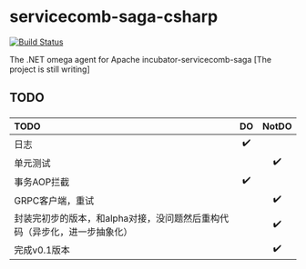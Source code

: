 
# servicecomb-saga-csharp
[![Build Status](https://travis-ci.org/OpenSagas-csharp/servicecomb-saga-csharp.svg?branch=omega_v0.1)](https://travis-ci.org/OpenSagas-csharp/servicecomb-saga-csharp)

The .NET  omega   agent for Apache incubator-servicecomb-saga [The project is still writing]


## TODO

### 
|  TODO     | DO | NotDO|
|:------------- |:-------:|:-----:|
| 日志  | :heavy_check_mark:||
| 单元测试  | |:heavy_check_mark:|
| 事务AOP拦截  |:heavy_check_mark:||
| GRPC客户端，重试  | |:heavy_check_mark:|
| 封装完初步的版本，和alpha对接，没问题然后重构代码（异步化，进一步抽象化）  | |:heavy_check_mark:|
| 完成v0.1版本  | |:heavy_check_mark:|
